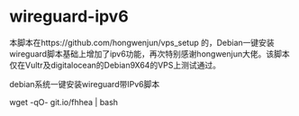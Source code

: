 # wireguard-ipv6
本脚本在https://github.com/hongwenjun/vps_setup 的，Debian一键安装wireguard脚本基础上增加了ipv6功能，再次特别感谢hongwenjun大佬。该脚本仅在Vultr及digitalocean的Debian9X64的VPS上测试通过。

debian系统一键安装wireguard带IPv6脚本

wget -qO- git.io/fhhea | bash
